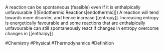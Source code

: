A reaction can be spontaneous (feasible) even if it is enthalpically unfavourable ([[Endothermic Reactions|endothermic]])
A reaction will tend towards more disorder, and hence increase [[entropy]]. Increasing entropy is energetically favourable and some reactions that are enthalpically unfavourable can still spontaneously react if changes in entropy overcome changes in [[enthalpy]] 

#Chemistry #Physical #Thermodynamics #Definition
